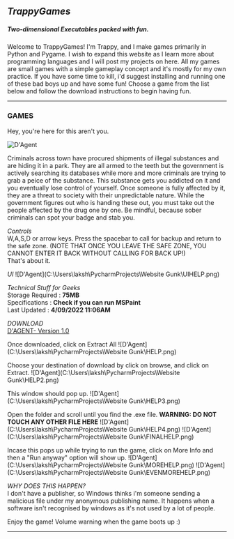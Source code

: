 ## _TrappyGames_
##### Two-dimensional Executables packed with fun.

Welcome to TrappyGames! I'm Trappy, and I make games primarily in Python and Pygame. I wish to expand this website as I learn more about programming languages and I will post my projects on here. All my games are small games with a simple gameplay concept and it's mostly for my own practice. If you have some time to kill, i'd suggest installing and running one of these bad boys up and have some fun! Choose a game from the list below and follow the download instructions to begin having fun.

<hr>

### GAMES
Hey, you're here for this aren't you. <br> 

![D'Agent](/TrappyGames/main/D.png)

Criminals across town have procured shipments of illegal substances and are hiding it in a park. They are all armed to the teeth but the government is actively searching its databases while more and more criminals are trying to grab a peice of the substance. This substance gets you addicted on it and you eventually lose control of yourself. Once someone is fully affected by it, they are a threat to society with their unpredictable nature. While the government figures out who is handing these out, you must take out the people affected by the drug one by one. Be mindful, because sober criminals can spot your badge and stab you. 

*Controls* <br>
W,A,S,D or arrow keys. 
Press the spacebar to call for backup and return to the safe zone. (NOTE THAT ONCE YOU LEAVE THE SAFE ZONE, YOU CANNOT ENTER IT BACK WITHOUT CALLING FOR BACK UP!)
<br>
That's about it.

*UI*
![D'Agent](C:\Users\laksh\PycharmProjects\Website Gunk\UIHELP.png)

*Technical Stuff for Geeks*
<br>
Storage Required : **75MB**
<br>
Specifications : **Check if you can run MSPaint**
<br>
Last Updated : **4/09/2022 11:06AM**
<br>

*DOWNLOAD* <br>
[D'AGENT- Version 1.0](https://mega.nz/file/B9li1YII#ixxic-Rt7bDiSrPMFtzLmIJ9nI0PHJfSqEhmpq6Mqoc)

Once downloaded, click on Extract All
![D'Agent](C:\Users\laksh\PycharmProjects\Website Gunk\HELP.png)

Choose your destination of download by click on browse, and click on Extract.
![D'Agent](C:\Users\laksh\PycharmProjects\Website Gunk\HELP2.png)

This window should pop up.
![D'Agent](C:\Users\laksh\PycharmProjects\Website Gunk\HELP3.png)

Open the folder and scroll until you find the .exe file.
**WARNING: DO NOT TOUCH ANY OTHER FILE HERE** 
![D'Agent](C:\Users\laksh\PycharmProjects\Website Gunk\HELP4.png)
![D'Agent](C:\Users\laksh\PycharmProjects\Website Gunk\FINALHELP.png)

Incase this pops up while trying to run the game, click on More Info and then a "Run anyway" option will show up.
![D'Agent](C:\Users\laksh\PycharmProjects\Website Gunk\MOREHELP.png)
![D'Agent](C:\Users\laksh\PycharmProjects\Website Gunk\EVENMOREHELP.png)

*WHY DOES THIS HAPPEN?* <br>
I don't have a publisher, so Windows thinks i'm someone sending a malicious file under my anonymous publishing name. It happens when a software isn't recognised by windows as it's not used by a lot of people.

Enjoy the game!
Volume warning when the game boots up :)

<hr>
